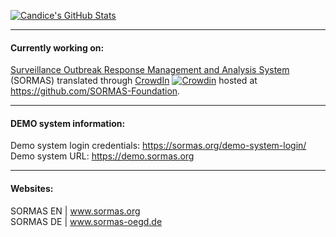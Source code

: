 [![Candice's GitHub Stats](https://github-readme-stats.vercel.app/api?username=candice-louw&show_icons=true&locale=en&theme=transparent&hide_border=false&icon_color=162148&title_color=2D375A)](https://github.com/candice-louw/github-readme-stats)
<!--[![Candice's GitHub stats-light](https://github-readme-stats.vercel.app/api?username=candice-louw&show_icons=true&hide_border=true&locale=de&theme=graywhite#gh-light-mode-only)](https://github.com/candice-louw/github-readme-stats)-->
<hr/>

#### Currently working on:
<a href="https://github.com/hzi-braunschweig/SORMAS-Project"><!--![cropped-SORMAS_Logo_RGB-2-op5x5ludmwmak31fnqtlbac2thbjsnt4f1zheq17uo](https://www.sormas-oegd.de/wp-content/uploads/elementor/thumbs/cropped-SORMAS_Logo_RGB-2-op5x5ludmwmak31fnqtlbac2thbjsnt4f1zheq17uo.png)--> Surveillance Outbreak Response Management and Analysis System</a> (SORMAS) translated through <a href="https://crowdin.com/project/sormas">CrowdIn</a>
[![Crowdin](https://badges.crowdin.net/sormas/localized.svg)](https://crowdin.com/project/sormas)
hosted at https://github.com/SORMAS-Foundation.
<hr/>

#### DEMO system information:
Demo system login credentials: <a href="https://sormas.org/demo-system-login/">https://sormas.org/demo-system-login/</a>
<br/>
Demo system URL: <a href="https://sormas.org/demo-system-login/">https://demo.sormas.org</a>
<br/>
<hr/>

#### Websites:
SORMAS EN | <a href="https://sormas.org/">www.sormas.org</a><br/>
SORMAS DE | <a href="https://www.sormas-oegd.de/">www.sormas-oegd.de</a>

<!--<hr/>

**Candice-Louw/Candice-Louw** is a ✨ _special_ ✨ repository because its `README.md` (this file) appears on your GitHub profile.

Here are some ideas to get you started:
### Hi there 👋
- 🔭 I’m currently working on ...
- 🌱 I’m currently learning ...
- 👯 I’m looking to collaborate on ...
- 🤔 I’m looking for help with ...
- 💬 Ask me about ...
- 📫 How to reach me: ...
- 😄 Pronouns: ...
- ⚡ Fun fact: ...
![SORMAS_logo](https://user-images.githubusercontent.com/65529128/140307169-fa3856c8-635d-4e33-95e5-050f4462d550.png)

https://raw.githubusercontent.com/hzi-braunschweig/SORMAS-Project/development/logo.png
https://github.com/hzi-braunschweig/SORMAS-Project 
-->

